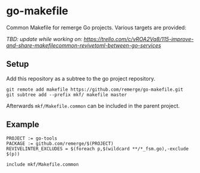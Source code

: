 # go-makefile

Common Makefile for remerge Go projects. Various targets are provided:

*TBD: update while working on: https://trello.com/c/vROA2Va8/115-improve-and-share-makefilecommon-revivetoml-between-go-services*

## Setup

Add this repository as a subtree to the go project repository.

```
git remote add makefile https://github.com/remerge/go-makefile.git
git subtree add --prefix mkf/ makefile master
```

Afterwards `mkf/Makefile.common` can be included in the parent project.

## Example

```
PROJECT := go-tools
PACKAGE := github.com/remerge/$(PROJECT)
REVIVELINTER_EXCLUDES = $(foreach p,$(wildcard **/*_fsm.go),-exclude $(p))

include mkf/Makefile.common
```
